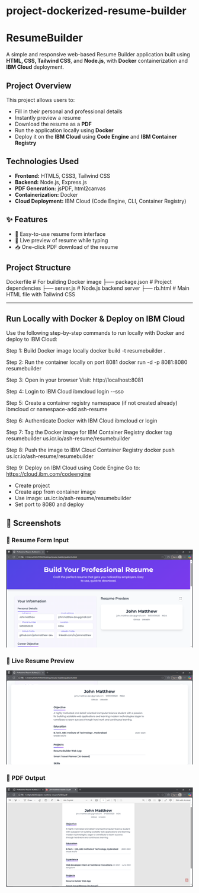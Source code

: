 # project-dockerized-resume-builder
# ResumeBuilder

A simple and responsive web-based Resume Builder application built using **HTML, CSS, Tailwind CSS**, and **Node.js**, with **Docker** containerization and **IBM Cloud** deployment.

##  Project Overview

This project allows users to:
- Fill in their personal and professional details
- Instantly preview a resume
- Download the resume as a **PDF**
- Run the application locally using **Docker**
- Deploy it on the **IBM Cloud** using **Code Engine** and **IBM Container Registry**

## Technologies Used

- **Frontend:** HTML5, CSS3, Tailwind CSS
- **Backend:** Node.js, Express.js
- **PDF Generation:** jsPDF, html2canvas
- **Containerization:** Docker
- **Cloud Deployment:** IBM Cloud (Code Engine, CLI, Container Registry)

## ✨ Features

- 🧾 Easy-to-use resume form interface
- 👀 Live preview of resume while typing
- 📥 One-click PDF download of the resume

##  Project Structure
   Dockerfile # For building Docker image
├── package.json # Project dependencies
├── server.js # Node.js backend server
├── rb.html # Main HTML file with Tailwind CSS


---

##  Run Locally with Docker & Deploy on IBM Cloud

Use the following step-by-step commands to run locally with Docker and deploy to IBM Cloud:


Step 1: Build Docker image locally
docker build -t resumebuilder .

Step 2: Run the container locally on port 8081
docker run -d -p 8081:8080 resumebuilder

Step 3: Open in your browser
Visit: http://localhost:8081

Step 4: Login to IBM Cloud
ibmcloud login --sso

Step 5: Create a container registry namespace (if not created already)
ibmcloud cr namespace-add ash-resume

Step 6: Authenticate Docker with IBM Cloud
ibmcloud cr login

Step 7: Tag the Docker image for IBM Container Registry
docker tag resumebuilder us.icr.io/ash-resume/resumebuilder

Step 8: Push the image to IBM Cloud Container Registry
docker push us.icr.io/ash-resume/resumebuilder

Step 9: Deploy on IBM Cloud using Code Engine
Go to: https://cloud.ibm.com/codeengine
- Create project
- Create app from container image
- Use image: us.icr.io/ash-resume/resumebuilder
- Set port to 8080 and deploy


## 📸 Screenshots

### 📝 Resume Form Input
![Form View](screenshots/formview.png)

### 👀 Live Resume Preview
![Live Preview](screenshots/resume-preview.png)

### 📄 PDF Output
![PDF Screenshot](screenshots/generatedpdf.png)










